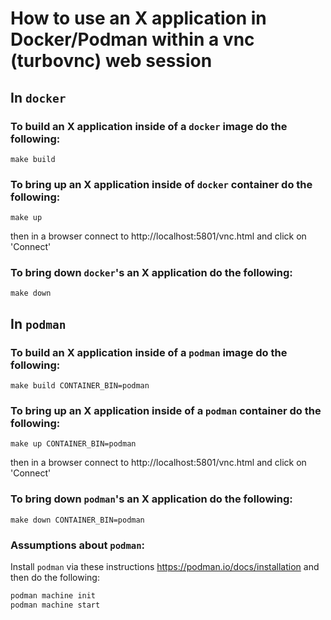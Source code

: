 # How to use an X application in Docker/Podman within a vnc (turbovnc) web session

## In `docker`

### To build an X application inside of a `docker` image do the following:

`make build`

### To bring up an X application inside of `docker` container do the following:

`make up`

then in a browser connect to http://localhost:5801/vnc.html and click on 'Connect'

### To bring down `docker`'s an X application do the following:

`make down`

## In `podman`

### To build an X application inside of a `podman` image do the following:

`make build CONTAINER_BIN=podman`

### To bring up an X application inside of a `podman` container do the following:

`make up CONTAINER_BIN=podman`

then in a browser connect to http://localhost:5801/vnc.html and click on 'Connect'

### To bring down `podman`'s an X application do the following:

`make down CONTAINER_BIN=podman`

### Assumptions about `podman`:

Install `podman` via these instructions https://podman.io/docs/installation and then do the following:

```bash
podman machine init
podman machine start
```
